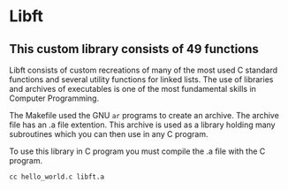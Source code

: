 # Libft 
## This custom library consists of 49 functions

Libft consists of custom recreations of many of the most used C standard functions and several utility functions for linked lists. The use of libraries and archives of executables is one of the most fundamental skills in Computer Programming.

The Makefile used the  GNU ```ar``` programs to create an archive. The archive file has an .a file extention. This archive is used as a library holding many subroutines which you can then use in any C program. 

To use this library in C program you must compile the .a file with the C program. 

```cc hello_world.c libft.a```
